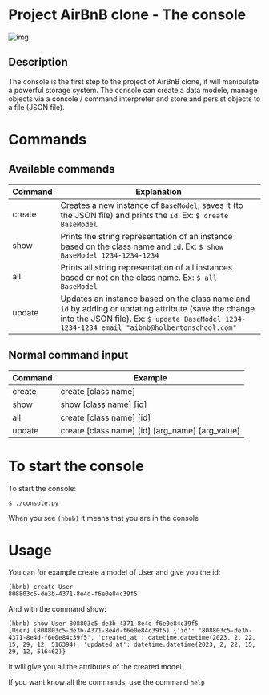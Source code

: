 # Project AirBnB clone - The console

![img](https://cdn.thenewstack.io/media/2021/11/ab06a958-pythonlogo.png)

## Description
The console is the first step to the project of AirBnB clone, it will manipulate a powerful storage system. The console can create a data modele, manage objects via a console / command interpreter and store and persist objects to a file (JSON file).

# Commands

## Available commands
|Command| Explanation |
|--|--|
| create | Creates a new instance of `BaseModel`, saves it (to the JSON file) and prints the `id`. Ex: `$ create BaseModel`  |
| show | Prints the string representation of an instance based on the class name and `id`. Ex: `$ show BaseModel 1234-1234-1234` |
| all | Prints all string representation of all instances based or not on the class name. Ex: `$ all BaseModel` |
| update | Updates an instance based on the class name and `id` by adding or updating attribute (save the change into the JSON file). Ex: `$ update BaseModel 1234-1234-1234 email "aibnb@holbertonschool.com"` |

## Normal command input

|Command| Example|
|--|--|
|create| create [class name] |
|show| show [class name] [id] |
|all| create [class name] [id]|
|update| create [class name] [id] [arg_name] [arg_value]|

# To start the console
To start the console:
```
$ ./console.py
```
When you see `(hbnb)` it means that you are in the console

# Usage
You can for example create a model of User and give you the id:
```
(hbnb) create User
808803c5-de3b-4371-8e4d-f6e0e84c39f5
````
And with the command show:
```
(hbnb) show User 808803c5-de3b-4371-8e4d-f6e0e84c39f5
[User] (808803c5-de3b-4371-8e4d-f6e0e84c39f5) {'id': '808803c5-de3b-4371-8e4d-f6e0e84c39f5', 'created_at': datetime.datetime(2023, 2, 22, 15, 29, 12, 516394), 'updated_at': datetime.datetime(2023, 2, 22, 15, 29, 12, 516462)}
```
It will give you all the attributes of the created model.

If you want know all the commands, use the command `help`
